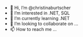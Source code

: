 - 👋 Hi, I’m @christinaburtscher
- 👀 I’m interested in .NET, SQL 
- 🌱 I’m currently learning .NET
- 💞️ I’m looking to collaborate on ...
- 📫 How to reach me ...

<!---
christinaburtscher/christinaburtscher is a ✨ special ✨ repository because its `README.md` (this file) appears on your GitHub profile.
You can click the Preview link to take a look at your changes.
--->
